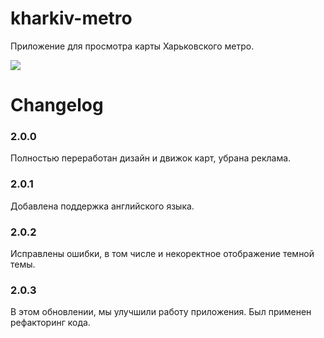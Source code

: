 # kharkiv-metro
 Приложение для просмотра карты Харьковского метро.

<a href="https://play.google.com/store/apps/details?id=unicon.metro.kharkiv">
	<img src="https://lh3.googleusercontent.com/cjsqrWQKJQp9RFO7-hJ9AfpKzbUb_Y84vXfjlP0iRHBvladwAfXih984olktDhPnFqyZ0nu9A5jvFwOEQPXzv7hr3ce3QVsLN8kQ2Ao=s0"></img>
</a>

# Changelog
### 2.0.0
Полностью переработан дизайн и движок карт, убрана реклама.

### 2.0.1
Добавлена поддержка английского языка.

### 2.0.2
Исправлены ошибки, в том числе и некоректное отображение темной темы.

### 2.0.3
В этом обновлении, мы улучшили работу приложения. Был применен рефакторинг кода.
